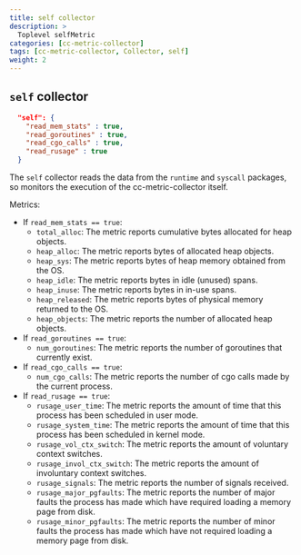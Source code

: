 ```yaml
---
title: self collector
description: >
  Toplevel selfMetric
categories: [cc-metric-collector]
tags: [cc-metric-collector, Collector, self]
weight: 2
---
```


## `self` collector

```json
  "self": {
    "read_mem_stats" : true,
    "read_goroutines" : true,
    "read_cgo_calls" : true,
    "read_rusage" : true
  }
```

The `self` collector reads the data from the `runtime` and `syscall` packages, so monitors the execution of the cc-metric-collector itself.

Metrics:
* If `read_mem_stats == true`:
  * `total_alloc`: The metric reports cumulative bytes allocated for heap objects.
  * `heap_alloc`: The metric reports bytes of allocated heap objects.
  * `heap_sys`: The metric reports bytes of heap memory obtained from the OS.
  * `heap_idle`: The metric reports bytes in idle (unused) spans.
  * `heap_inuse`: The metric reports bytes in in-use spans.
  * `heap_released`: The metric reports bytes of physical memory returned to the OS.
  * `heap_objects`: The metric reports the number of allocated heap objects.
* If `read_goroutines == true`:
  * `num_goroutines`: The metric reports the number of goroutines that currently exist.
* If `read_cgo_calls == true`:
  * `num_cgo_calls`: The metric reports the number of cgo calls made by the current process.
* If `read_rusage == true`:
  * `rusage_user_time`: The metric reports the amount of time that this process has been scheduled in user mode.
  * `rusage_system_time`: The metric reports the amount of time that this process has been scheduled in kernel mode.
  * `rusage_vol_ctx_switch`: The metric reports the amount of voluntary context switches.
  * `rusage_invol_ctx_switch`: The metric reports the amount of involuntary context switches.
  * `rusage_signals`: The metric reports the number of signals received.
  * `rusage_major_pgfaults`: The metric reports the number of major faults the process has made which have required loading a memory page from disk.
  * `rusage_minor_pgfaults`: The metric reports the number of minor faults the process has made which have not required loading a memory page from disk.

